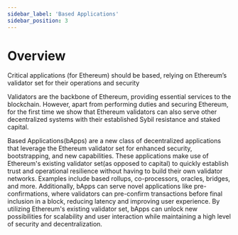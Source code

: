 ```yaml
---
sidebar_label: 'Based Applications'
sidebar_position: 3
---
```


# Overview
Critical applications (for Ethereum) should be based, relying on Ethereum’s validator set for their operations and security

Validators are the backbone of Ethereum, providing essential services to the blockchain. However, apart from performing duties and securing Ethereum, for the first time we show that Ethereum validators can also serve other decentralized systems with their established Sybil resistance and staked capital.

Based Applications(bApps) are a new class of decentralized applications that leverage the Ethereum validator set for enhanced security, bootstrapping, and new capabilities. These applications make use of Ethereum's existing validator set(as opposed to capital) to quickly establish trust and operational resilience without having to build their own validator networks. Examples include based rollups, co-processors, oracles, bridges, and more. Additionally, bApps can serve novel applications like pre-confirmations, where validators can pre-confirm transactions before final inclusion in a block, reducing latency and improving user experience. By utilizing Ethereum's existing validator set, bApps can unlock new possibilities for scalability and user interaction while maintaining a high level of security and decentralization.